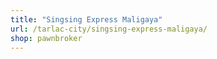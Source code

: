 ```yaml
---
title: "Singsing Express Maligaya"
url: /tarlac-city/singsing-express-maligaya/
shop: pawnbroker
---
```

